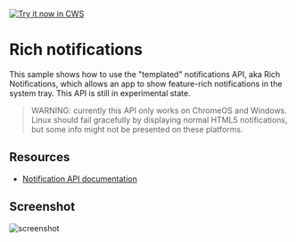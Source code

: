 <a target="_blank" href="https://chrome.google.com/webstore/detail/cndmbddaappldijonoekcdfdlhemhejm">![Try it now in CWS](https://raw.github.com/GoogleChrome/chrome-app-samples/master/tryitnowbutton.png "Click here to install this sample from the Chrome Web Store")</a>


# Rich notifications

This sample shows how to use the "templated" notifications API,
aka Rich Notifications, which allows an app to show feature-rich notifications
in the system tray. This API is still in experimental state.


> WARNING: currently this API only works on ChromeOS and Windows. Linux should fail gracefully by displaying normal HTML5 notifications, but some info might not be presented on these platforms.

## Resources

* [Notification API documentation](http://developer.chrome.com/apps/notifications.html)

## Screenshot

![screenshot](/samples/rich-notifications/assets/screenshot_1280_800.png)

